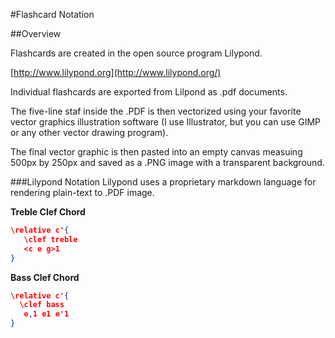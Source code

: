 #Flashcard Notation

##Overview

Flashcards are created in the open source program Lilypond.

[http://www.lilypond.org](http://www.lilypond.org/)

Individual flashcards are exported from Lilpond as .pdf documents. 

The five-line staf inside the .PDF is then vectorized using your favorite vector graphics illustration software (I use Illustrator, but you can use GIMP or any other vector drawing program).

The final vector graphic is then pasted into an empty canvas measuing 500px by 250px and saved as a .PNG image with a transparent background. 

###Lilypond Notation
Lilypond uses a proprietary markdown language for rendering plain-text to .PDF image.

**Treble Clef Chord**

```json
\relative c'{
   \clef treble
   <c e g>1
} 
```

**Bass Clef Chord**

```json
\relative c'{
  \clef bass
   e,1 e1 e'1
}
```





